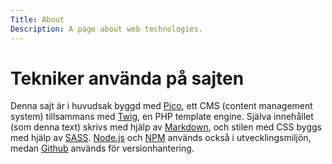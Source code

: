 ```yaml
---
Title: About
Description: A page about web technologies.
---
```


Tekniker använda på sajten
==========================

Denna sajt är i huvudsak byggd med [Pico](https://picocms.org/), ett CMS (content management system) tillsammans med [Twig](https://twig.symfony.com/), en PHP template engine. Själva innehållet (som denna text) skrivs med hjälp av [Markdown](https://www.markdownguide.org/), och stilen med CSS byggs med hjälp av [SASS](https://sass-lang.com/). [Node.js](https://nodejs.org/en) och [NPM](https://www.npmjs.com/) används också i utvecklingsmiljön, medan [Github](https://github.com/claes-k/portfolio) används för versionhantering.
